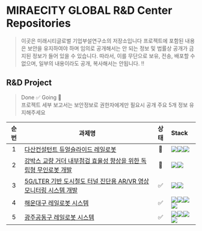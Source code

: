 # MIRAECITY GLOBAL R&D Center Repositories
> 이곳은 미래시티글로벌 기업부설연구소의 저장소입니다
> 프로젝트에 포함된 내용은 보안을 유지하여야 하며 임의로 공개해서는 안 되는 정보 및 법률상 공개가 금지된 정보가 들어 있을 수 있습니다. 
> 따라서, 이를 무단으로 보유, 전송, 배포할 수 없으며, 일부의 내용이라도 공개, 복사해서는 안됩니다. ‼️

## R&D Project
> Done ✅ Going 🚀   
> 프로젝트 세부 보고서는 보안정보로 권한자에게만 필요시 공개
> 주요 5개 정보 유지해주세요

|순번|**과제명**|상태|Stack|
|:---:|---|:---:|:---|
|1|	[다산컨설턴트 듀얼슬라이드 레일로봇](https://github.com/miraecityDev/Dual-Slide)|🚀|<img src="https://img.shields.io/badge/Arduino-092E20?style=flat-square&logo=Arduino&logoColor=white"/><img src="https://img.shields.io/badge/Python-3766AB?style=flat-square&logo=Python&logoColor=white"/><img src="https://img.shields.io/badge/Lattepanda-333664?style=flat-square&logo=Lattepanda&logoColor=white"/>
|2|	[강박스 교량 거더 내부점검 효율성 향상을 위한 독립형 무인로봇 개발](https://github.com/miraecityDev/Standalone_Unmanned_robot)|🚀|<img src="https://img.shields.io/badge/ROS-092E20?style=flat-square&logo=ROS&logoColor=white"/><img src="https://img.shields.io/badge/Python-3766AB?style=flat-square&logo=Python&logoColor=white"/>
|3|	[5G/LTER 기반 도시철도 터널 진단용 AR/VR 영상모니터링 시스템 개발](https://github.com/miraecityDev/disaster_safety_robot)|✅|<img src="https://img.shields.io/badge/ROS-092E20?style=flat-square&logo=ROS&logoColor=white"/><img src="https://img.shields.io/badge/Python-3766AB?style=flat-square&logo=Python&logoColor=white"/>
|4|	[해운대구 레일로봇 시스템](https://github.com/miraecityDev/mr_tr440)|✅|<img src="https://img.shields.io/badge/ROS-092E20?style=flat-square&logo=ROS&logoColor=white"/><img src="https://img.shields.io/badge/Python-3766AB?style=flat-square&logo=Python&logoColor=white"/><img src="https://img.shields.io/badge/Jetson-black.svg?logo=Jetson&logoColor=white&style=flat-squeare"/><img src="https://img.shields.io/badge/FastAPI-092E20?style=flat-square&logo=FastAPI&logoColor=white"/>
|5|	[광주공동구 레일로봇 시스템](https://github.com/miraecityDev/railrobot)|✅|<img src="https://img.shields.io/badge/ROS-092E20?style=flat-square&logo=ROS&logoColor=white"/><img src="https://img.shields.io/badge/Python-3766AB?style=flat-square&logo=Python&logoColor=white"/><img src="https://img.shields.io/badge/ROSCube-black.svg?logo=ROSCube&logoColor=white&style=flat-squeare"/><img src="https://img.shields.io/badge/Flask-092E20?style=flat-square&logo=Flask&logoColor=white"/>
